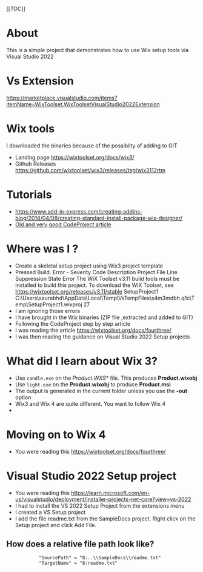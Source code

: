 [[_TOC_]]

# About
This is a simple project that demonstrates how to use Wix setup tools via Visual Studio 2022

# Vs Extension
https://marketplace.visualstudio.com/items?itemName=WixToolset.WixToolsetVisualStudio2022Extension

# Wix tools
I downloaded the binaries because of the possiblity of adding to GIT
- Landing page https://wixtoolset.org/docs/wix3/
- Github Releases https://github.com/wixtoolset/wix3/releases/tag/wix3112rtm

# Tutorials
- https://www.add-in-express.com/creating-addins-blog/2014/04/08/creating-standard-install-package-wix-designer/
- [Old and very good CodeProject article](https://www.codeproject.com/Tips/105638/A-quick-introduction-Create-an-MSI-installer-with)

# Where was I ?
- Create a skeletal setup project using Wix3 project template
- Pressed Build. Error - Severity	Code	Description	Project	File	Line	Suppression State
Error		The WiX Toolset v3.11 build tools must be installed to build this project. To download the WiX Toolset, see https://wixtoolset.org/releases/v3.11/stable	SetupProject1	C:\Users\saurabhd\AppData\Local\Temp\VsTempFiles\s4m3mdbh.q1c\Temp\SetupProject1.wixproj	27	
- I am ignoring those errors
- I have brought in the Wix binaries (ZIP file ,extracted and added to GIT)
- Following the CodeProject step by step article
- I was reading the article https://wixtoolset.org/docs/fourthree/
- I was then reading the guidance on Visual Studio 2022 Setup projects

# What did I learn about Wix 3?
- Use `candle.exe` on the *Product.WXS** file. This produces **Product.wixobj**
- Use `light.exe` on the **Product.wixobj** to produce **Product.msi**
- The output is generated in the current folder unless you use the **-out** option
- Wix3 and Wix 4 are quite different. You want to follow Wix 4
- 

# Moving on to Wix 4
- You were reading this https://wixtoolset.org/docs/fourthree/

# Visual Studio 2022 Setup project
- You were reading this https://learn.microsoft.com/en-us/visualstudio/deployment/installer-projects-net-core?view=vs-2022
- I had to install the VS 2022 Setup Project from the extensions menu
- I created a VS Setup project
- I add the file readme.txt from the SampleDocs project. Right click on the Setup project and click Add File.

## How does a relative file path look like?
```
            "SourcePath" = "8:..\\SampleDocs\\readme.txt"
            "TargetName" = "8:readme.txt"
```